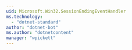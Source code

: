 ```yaml
---
uid: Microsoft.Win32.SessionEndingEventHandler
ms.technology: 
  - "dotnet-standard"
author: "dotnet-bot"
ms.author: "dotnetcontent"
manager: "wpickett"
---
```

